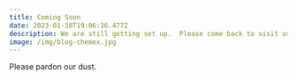 ```yaml
---
title: Coming Soon
date: 2023-01-30T19:06:16.477Z
description: We are still getting set up.  Please come back to visit us soon. :-)
image: /img/blog-chemex.jpg
---
```

Please pardon our dust.